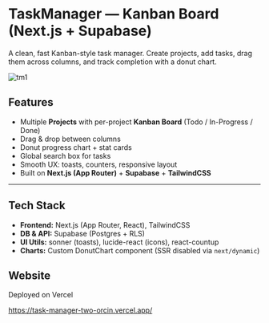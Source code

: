 # TaskManager — Kanban Board (Next.js + Supabase)

A clean, fast Kanban-style task manager. Create projects, add tasks, drag them across columns, and track completion with a donut chart.

![tm1](https://github.com/user-attachments/assets/3e20a508-b450-4693-b5da-83c7c8d5fb9a)

## Features

- Multiple **Projects** with per-project **Kanban Board** (Todo / In-Progress / Done)
- Drag & drop between columns
- Donut progress chart + stat cards
- Global search box for tasks
- Smooth UX: toasts, counters, responsive layout
- Built on **Next.js (App Router)** + **Supabase** + **TailwindCSS**

---

## Tech Stack

- **Frontend:** Next.js (App Router, React), TailwindCSS
- **DB & API:** Supabase (Postgres + RLS)
- **UI Utils:** sonner (toasts), lucide-react (icons), react-countup
- **Charts:** Custom DonutChart component (SSR disabled via `next/dynamic`)


## Website

Deployed on Vercel

https://task-manager-two-orcin.vercel.app/